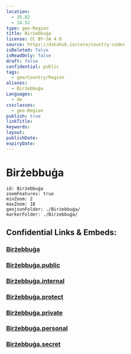 ```yaml
---
location:
  - 35.82
  - 14.52
type: geo-Region
title: Birżebbuġa
license: CC BY-SA 4.0
source: https://datahub.io/core/country-codes
isDeleted: false
isReadOnly: false
draft: false
confidential: public
tags:
  - geo/Country/Region
aliases:
  - Birżebbuġa
Languages:
  - de
cssclasses:
  - geo-Region
publish: true
linkTitle:
keywords:
layout:
publishDate:
expiryDate:
---
```


# Birżebbuġa

```leaflet
id: Birżebbuġa
zoomFeatures: true 
minZoom: 2 
maxZoom: 18
geojsonFolder: ./Birżebbuġa/
markerFolder: ./Birżebbuġa/
```


## Confidential Links & Embeds: 

### [Birżebbuġa](/_Standards/Earth/Continent/Europe/Europe~South/Malta/Regions~Malta/Nofsinhar/counties~Nofsinhar/Birżebbuġa.md) 

### [Birżebbuġa.public](/_public/Earth/Continent/Europe/Europe~South/Malta/Regions~Malta/Nofsinhar/counties~Nofsinhar/Birżebbuġa.public.md) 

### [Birżebbuġa.internal](/_internal/Earth/Continent/Europe/Europe~South/Malta/Regions~Malta/Nofsinhar/counties~Nofsinhar/Birżebbuġa.internal.md) 

### [Birżebbuġa.protect](/_protect/Earth/Continent/Europe/Europe~South/Malta/Regions~Malta/Nofsinhar/counties~Nofsinhar/Birżebbuġa.protect.md) 

### [Birżebbuġa.private](/_private/Earth/Continent/Europe/Europe~South/Malta/Regions~Malta/Nofsinhar/counties~Nofsinhar/Birżebbuġa.private.md) 

### [Birżebbuġa.personal](/_personal/Earth/Continent/Europe/Europe~South/Malta/Regions~Malta/Nofsinhar/counties~Nofsinhar/Birżebbuġa.personal.md) 

### [Birżebbuġa.secret](/_secret/Earth/Continent/Europe/Europe~South/Malta/Regions~Malta/Nofsinhar/counties~Nofsinhar/Birżebbuġa.secret.md)

